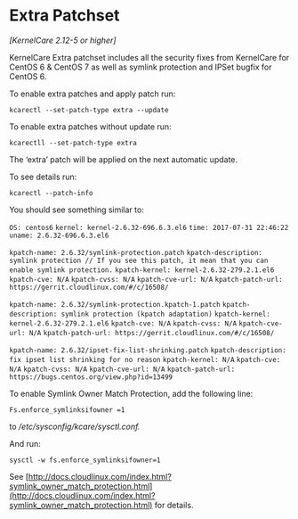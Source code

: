 # Extra Patchset


_[KernelCare 2.12-5 or higher]_

KernelCare Extra patchset includes all the security fixes from KernelCare for CentOS 6 & CentOS 7 as well as symlink protection and IPSet bugfix for CentOS 6.

To enable extra patches and apply patch run:

```
kcarectl --set-patch-type extra --update
```

To enable extra patches without update run:

```
kcarectll --set-patch-type extra
```

The ‘extra’ patch will be applied on the next automatic update.

To see details run:

```
kcarectl --patch-info
```

You should see something similar to:

`OS: centos6`
`kernel: kernel-2.6.32-696.6.3.el6`
`time: 2017-07-31 22:46:22`
`uname: 2.6.32-696.6.3.el6`

`kpatch-name: 2.6.32/symlink-protection.patch`
`kpatch-description: symlink protection // If you see this patch, it mean that you can enable symlink protection.`
`kpatch-kernel: kernel-2.6.32-279.2.1.el6`
`kpatch-cve: N/A`
`kpatch-cvss: N/A`
`kpatch-cve-url: N/A`
`kpatch-patch-url: https://gerrit.cloudlinux.com/#/c/16508/`

`kpatch-name: 2.6.32/symlink-protection.kpatch-1.patch`
`kpatch-description: symlink protection (kpatch adaptation)`
`kpatch-kernel: kernel-2.6.32-279.2.1.el6`
`kpatch-cve: N/A`
`kpatch-cvss: N/A`
`kpatch-cve-url: N/A`
`kpatch-patch-url: https://gerrit.cloudlinux.com/#/c/16508/`

`kpatch-name: 2.6.32/ipset-fix-list-shrinking.patch`
`kpatch-description: fix ipset list shrinking for no reason`
`kpatch-kernel: N/A`
`kpatch-cve: N/A`
`kpatch-cvss: N/A`
`kpatch-cve-url: N/A`
`kpatch-patch-url: https://bugs.centos.org/view.php?id=13499`

To enable Symlink Owner Match Protection, add the following line:

`Fs.enforce_symlinksifowner =1`

to _/etc/sysconfig/kcare/sysctl.conf._ 

And run:

```
sysctl -w fs.enforce_symlinksifowner=1
```

See [http://docs.cloudlinux.com/index.html?symlink_owner_match_protection.html](http://docs.cloudlinux.com/index.html?symlink_owner_match_protection.html) for details.


